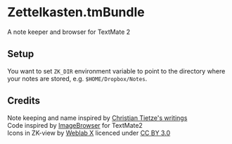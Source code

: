 Zettelkasten.tmBundle
=====================

A note keeper and browser for TextMate 2 

## Setup

You want to set `ZK_DIR` environment variable to point to the directory where your notes are stored, e.g. `$HOME/Dropbox/Notes`.

## Credits

Note keeping and name inspired by [Christian Tietze's writings][1]  
Code inspired by [ImageBrowser][2] for TextMate2  
Icons in ZK-view by [Weblab X][3] licenced under [CC BY 3.0][4]

[1]: http://christiantietze.de/posts/tags/zettelkasten/
[2]: https://github.com/textmate/imagebrowser.tmbundle
[3]: http://www.weblabx.com
[4]: https://creativecommons.org/licenses/by/3.0/

